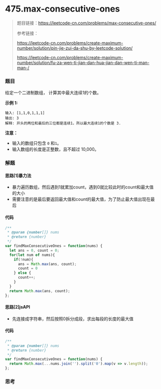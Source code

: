 # 475.max-consecutive-ones

> 题目链接：https://leetcode-cn.com/problems/max-consecutive-ones/
>
> 参考链接：
>
> https://leetcode-cn.com/problems/create-maximum-number/solution/pin-jie-zui-da-shu-by-leetcode-solution/
>
> https://leetcode-cn.com/problems/create-maximum-number/solution/fu-za-wen-ti-jian-dan-hua-jian-dan-wen-ti-man-man-/

### 题目

给定一个二进制数组， 计算其中最大连续1的个数。

**示例 1:**

```
输入: [1,1,0,1,1,1]
输出: 3
解释: 开头的两位和最后的三位都是连续1，所以最大连续1的个数是 3.
```

**注意：**

- 输入的数组只包含 `0` 和`1`。
- 输入数组的长度是正整数，且不超过 10,000。



### 解题

#### 思路[1]暴力法

* 暴力遍历数组，然后遇到1就累加count，遇到0就比较此时的count和最大值的大小
* 需要注意的是最后要返回最大值和count的最大值，为了防止最大值出现在最后

#### 代码

```javascript
/**
 * @param {number[]} nums
 * @return {number}
 */
var findMaxConsecutiveOnes = function(nums) {
  let ans = 0, count = 0;
  for(let num of nums){
    if(!num){
      ans = Math.max(ans, count);
      count = 0
    } else {
      count++;
    }
  }
  return Math.max(ans, count);
};
```

#### 思路[2]jsAPI

* 先连接成字符串，然后按照0拆分成段，求出每段的长度的最大值

#### 代码

```javascript
/**
 * @param {number[]} nums
 * @return {number}
 */
var findMaxConsecutiveOnes = function(nums) {
  return Math.max(...nums.join('').split('0').map(v => v.length));
};
```



### 思考

